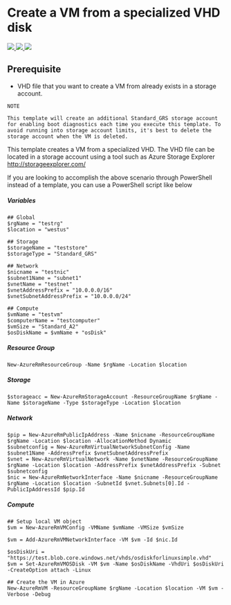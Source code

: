 # Create a VM from a specialized VHD disk

<a href="https://portal.azure.com/#create/Microsoft.Template/uri/https%3A%2F%2Fraw.githubusercontent.com%2FAzure%2Fazure-quickstart-templates%2Fmaster%2F201-vm-specialized-vhd%2Fazuredeploy.json" target="_blank">
    <img src="http://azuredeploy.net/deploybutton.png"/>
</a>
<a href="https://portal.azure.us/#create/Microsoft.Template/uri/https%3A%2F%2Fraw.githubusercontent.com%2FAzure%2Fazure-quickstart-templates%2Fmaster%2F201-vm-specialized-vhd%2Fazuredeploy.json" target="_blank">
    <img src="http://azuredeploy.net/AzureGov.png"/>
</a>
<a href="http://armviz.io/#/?load=https%3A%2F%2Fraw.githubusercontent.com%2FAzure%2Fazure-quickstart-templates%2Fmaster%2F201-vm-specialized-vhd%2Fazuredeploy.json" target="_blank">
    <img src="http://armviz.io/visualizebutton.png"/>
</a>

## Prerequisite 
- VHD file that you want to create a VM from already exists in a storage account.

```
NOTE

This template will create an additional Standard_GRS storage account for enabling boot diagnostics each time you execute this template. To avoid running into storage account limits, it's best to delete the storage account when the VM is deleted.
```

This template creates a VM from a specialized VHD. The VHD file can be located in a storage account using a tool such as Azure Storage Explorer http://storageexplorer.com/

If you are looking to accomplish the above scenario through PowerShell instead of a template, you can use a PowerShell script like below

##### Variables
    ## Global
    $rgName = "testrg"
    $location = "westus"

    ## Storage
    $storageName = "teststore"
    $storageType = "Standard_GRS"

    ## Network
    $nicname = "testnic"
    $subnet1Name = "subnet1"
    $vnetName = "testnet"
    $vnetAddressPrefix = "10.0.0.0/16"
    $vnetSubnetAddressPrefix = "10.0.0.0/24"

    ## Compute
    $vmName = "testvm"
    $computerName = "testcomputer"
    $vmSize = "Standard_A2"
    $osDiskName = $vmName + "osDisk"

##### Resource Group
    New-AzureRmResourceGroup -Name $rgName -Location $location

##### Storage
    $storageacc = New-AzureRmStorageAccount -ResourceGroupName $rgName -Name $storageName -Type $storageType -Location $location

##### Network
    $pip = New-AzureRmPublicIpAddress -Name $nicname -ResourceGroupName $rgName -Location $location -AllocationMethod Dynamic
    $subnetconfig = New-AzureRmVirtualNetworkSubnetConfig -Name $subnet1Name -AddressPrefix $vnetSubnetAddressPrefix
    $vnet = New-AzureRmVirtualNetwork -Name $vnetName -ResourceGroupName $rgName -Location $location -AddressPrefix $vnetAddressPrefix -Subnet $subnetconfig
    $nic = New-AzureRmNetworkInterface -Name $nicname -ResourceGroupName $rgName -Location $location -SubnetId $vnet.Subnets[0].Id -PublicIpAddressId $pip.Id

##### Compute

    ## Setup local VM object
    $vm = New-AzureRmVMConfig -VMName $vmName -VMSize $vmSize

    $vm = Add-AzureRmVMNetworkInterface -VM $vm -Id $nic.Id

    $osDiskUri = "https://test.blob.core.windows.net/vhds/osdiskforlinuxsimple.vhd"
    $vm = Set-AzureRmVMOSDisk -VM $vm -Name $osDiskName -VhdUri $osDiskUri -CreateOption attach -Linux

    ## Create the VM in Azure
    New-AzureRmVM -ResourceGroupName $rgName -Location $location -VM $vm -Verbose -Debug

